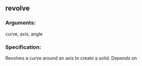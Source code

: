 ## revolve
### Arguments: 
curve, axis, angle
### Specification: 
Revolves a curve around an axis to create a solid. Depends on
